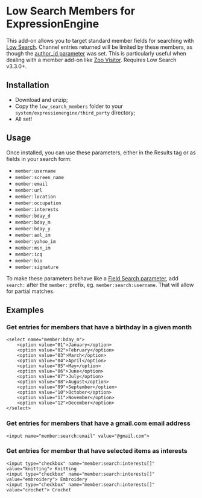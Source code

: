 # Low Search Members for ExpressionEngine

This add-on allows you to target standard member fields for searching with [Low Search](http://gotolow.com/addons/low-search). Channel entries returned will be limited by these members, as though the [author_id parameter](https://ellislab.com/expressionengine/user-guide/add-ons/channel/channel_entries.html#author-id) was set. This is particularly useful when dealing with a member add-on like [Zoo Visitor](http://ee-zoo.com/add-ons/visitor/). Requires Low Search v3.3.0+.

## Installation

- Download and unzip;
- Copy the `low_search_members` folder to your `system/expressionengine/third_party` directory;
- All set!

## Usage

Once installed, you can use these parameters, either in the Results tag or as fields in your search form:

- `member:username`
- `member:screen_name`
- `member:email`
- `member:url`
- `member:location`
- `member:occupation`
- `member:interests`
- `member:bday_d`
- `member:bday_m`
- `member:bday_y`
- `member:aol_im`
- `member:yahoo_im`
- `member:msn_im`
- `member:icq`
- `member:bio`
- `member:signature`

To make these parameters behave like a [Field Search parameter](http://gotolow.com/addons/low-search/docs/filters#field-search), add `search:` after the `member:` prefix, eg. `member:search:username`. That will allow for partial matches.

## Examples

### Get entries for members that have a birthday in a given month

    <select name="member:bday_m">
        <option value="01">January</option>
        <option value="02">February</option>
        <option value="03">March</option>
        <option value="04">April</option>
        <option value="05">May</option>
        <option value="06">June</option>
        <option value="07">July</option>
        <option value="08">August</option>
        <option value="09">September</option>
        <option value="10">October</option>
        <option value="11">November</option>
        <option value="12">December</option>
    </select>

### Get entries for members that have a gmail.com email address

    <input name="member:search:email" value="@gmail.com">

### Get entries for member that have selected items as interests

    <input type="checkbox" name="member:search:interests[]" value="knitting"> Knitting
    <input type="checkbox" name="member:search:interests[]" value="embroidery"> Embroidery
    <input type="checkbox" name="member:search:interests[]" value="crochet"> Crochet